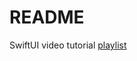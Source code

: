 #  README

SwiftUI video tutorial [playlist](https://www.youtube.com/playlist?list=PLk1kL7rdnwW5Fidc4ekp70M1l4TJJIQcp)
